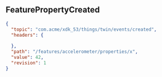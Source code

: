 ## FeaturePropertyCreated

```json
{
  "topic": "com.acme/xdk_53/things/twin/events/created",
  "headers": {
    
  },
  "path": "/features/accelerometer/properties/x",
  "value": 42,
  "revision": 1
}
```
